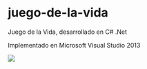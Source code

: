juego-de-la-vida
================

Juego de la Vida, desarrollado en C# .Net

Implementado en Microsoft Visual Studio 2013

<img src="http://i.imgur.com/2vuPde7.png">
